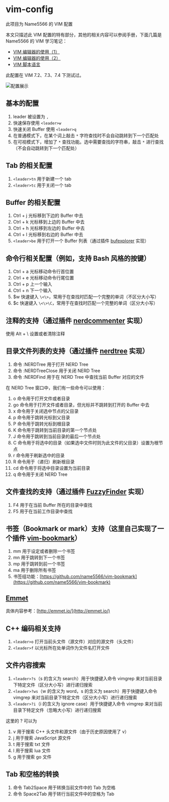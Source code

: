 vim-config
==========

此项目为 Name5566 的 VIM 配置

本文只描述此 VIM 配置的特有部分，其他的相关内容可以参阅手册，下面几篇是 Name5566 的 VIM 学习笔记：
* [VIM 编辑器的使用（1）](https://github.com/name5566/vim-config/blob/master/vim_tour1.md)
* [VIM 编辑器的使用（2）](https://github.com/name5566/vim-config/blob/master/vim_tour2.md)
* [VIM 脚本语言](https://github.com/name5566/vim-config/blob/master/vim_script.md)

此配置在 VIM 7.2、7.3、7.4 下测试过。

![配置展示](https://github.com/name5566/vim-config/blob/master/vim.png)

基本的配置
----------
1. leader 被设置为 `,`
2. 快速保存使用 `<leader>w`
3. 快速关闭 Buffer 使用 `<leader>q`
4. 在普通模式下，在某个词上敲击 `*` 字符查找时不会自动跳转到下一个匹配处
5. 在可视模式下，增加了 `*` 查找功能。选中需要查找的字符串，敲击 `*` 进行查找（不会自动跳转到下一个匹配处）

Tab 的相关配置
--------------
1. `<leader>tn` 用于新建一个 tab
2. `<leader>tc` 用于关闭一个 tab

Buffer 的相关配置
-----------------
1. Ctrl + j 光标移到下边的 Buffer 中去
2. Ctrl + k 光标移到上边的 Buffer 中去
3. Ctrl + h 光标移到左边的 Buffer 中去
4. Ctrl + l 光标移到右边的 Buffer 中去
5. `<leader>be` 用于打开一个 Buffer 列表（通过插件 [bufexplorer](https://github.com/jlanzarotta/bufexplorer) 实现）

命令行相关配置（例如，支持 Bash 风格的按键）
-------------------------------------------
1. Ctrl + a 光标移动命令行首位置
2. Ctrl + e 光标移动命令行尾位置
3. Ctrl + p 上一个输入
4. Ctrl + n 下一个输入
5. $w 快速键入 `\<\>`，常用于在查找时匹配一个完整的单词（不区分大小写）
6. $c 快速键入 `\<\>\C`，常用于在查找时匹配一个完整的单词（区分大小写）

注释的支持（通过插件 [nerdcommenter](https://github.com/scrooloose/nerdcommenter) 实现）
-------------------------------------------
使用 Alt + \ 设置或者清除注释

目录文件列表的支持（通过插件 [nerdtree](https://github.com/scrooloose/nerdtree) 实现）
-------------------------------------------
1. 命令 :NERDTree 用于打开 NERD Tree
2. 命令 :NERDTreeClose 用于关闭 NERD Tree
3. 命令 :NERDFind 用于在 NERD Tree 中查找当前 Buffer 对应的文件

在 NERD Tree 窗口中，我们有一些命令可以使用：

1. o 命令用于打开文件或者目录
2. go 命令用于打开文件或者目录，但光标并不跳转到打开的 Buffer 中去
3. x 命令用于关闭选中节点的父目录
4. p 命令用于跳转光标到父目录
5. P 命令用于跳转光标到根目录
6. K 命令用于跳转到当前目录的第一个节点处
7. J 命令用于跳转到当前目录的最后一个节点处
8. C 命令用于将选中的目录（如果选中文件时则为此文件的父目录）设置为根节点
9. r 命令用于刷新选中的目录
10. R 命令用于（递归）刷新根目录
11. cd 命令用于将选中目录设置为当前目录
12. q 命令用于关闭 NERD Tree

文件查找的支持（通过插件 [FuzzyFinder](http://www.vim.org/scripts/script.php?script_id=1984) 实现）
-------------------------------------------
1. F4 用于在当前 Buffer 所在的目录中查找
2. F5 用于在当前工作目录中查找

书签（Bookmark or mark）支持（这里自己实现了一个插件 [vim-bookmark](https://github.com/name5566/vim-bookmark)）
-------------------------------------------
1. mm 用于设定或者删除一个书签
2. mn 用于跳转到下一个书签
3. mp 用于跳转到前一个书签
4. ma 用于删除所有书签
5. 书签组功能：[https://github.com/name5566/vim-bookmark](https://github.com/name5566/vim-bookmark)

[Emmet](https://github.com/mattn/emmet-vim)
-------
具体内容参考：[http://emmet.io/](http://emmet.io/)

C++ 编码相关支持
----------------
1. `<leader>o` 打开当前头文件（源文件）对应的源文件（头文件）
2. `<leader>f` 以光标所在处单词作为文件名打开文件

文件内容搜索
------------
1. `<leader>?s`（s 的含义为 search）用于快捷键入命令 vimgrep 来对当前目录下特定文件（区分大小写）进行递归搜索
2. `<leader>?ws`（w 的含义为 word，s 的含义为 search）用于快捷键入命令 vimgrep 来对当前目录下特定文件（区分大小写）进行递归搜索
3. `<leader>?i`（i 的含义为 ignore case）用于快捷键入命令 vimgrep 来对当前目录下特定文件（忽略大小写）进行递归搜索

这里的 ? 可以为

1. v 用于搜索 C++ 头文件和源文件（由于历史原因使用了 v）
2. j 用于搜索 JavaScript 源文件
3. t 用于搜索 txt 文件
4. l 用于搜索 lua 文件
5. g 用于搜索 go 文件

Tab 和空格的转换
----------------
1. 命令 Tab2Space 用于转换当前文件中的 Tab 为空格
2. 命令 Space2Tab 用于转行当前文件中的空格为 Tab

